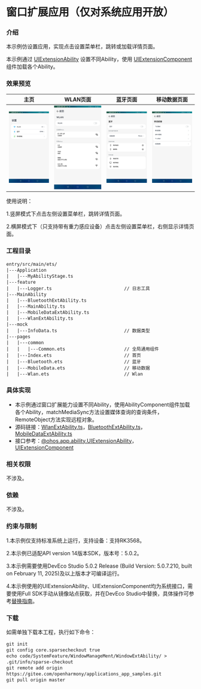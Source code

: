 # 窗口扩展应用（仅对系统应用开放）

### 介绍

本示例仿设置应用，实现点击设置菜单栏，跳转或加载详情页面。

本示例通过 [UIExtensionAbility](https://gitee.com/openharmony/docs/tree/master/zh-cn/application-dev/reference/apis-ability-kit/js-apis-app-ability-uiExtensionAbility.md) 设置不同Ability，使用 [UIExtensionComponent](https://gitee.com/openharmony/docs/blob/master/zh-cn/application-dev/reference/apis-arkui/arkui-ts/ts-container-ui-extension-component-sys.md) 组件加载各个Ability。

### 效果预览

|主页| WLAN页面                              | 蓝牙页面                                     | 移动数据页面                                    |
|--------------------------------|-------------------------------------|------------------------------------------|-------------------------------------------|
|![](screenshots/device/zh/index.png) | ![](screenshots/device/zh/wlan.png) | ![](screenshots/device/zh/bluetooth.png) | ![](screenshots/device/zh/mobileData.png) |

使用说明：

1.竖屏模式下点击左侧设置菜单栏，跳转详情页面。

2.横屏模式下（只支持带有重力感应设备）点击左侧设置菜单栏，右侧显示详情页面。

### 工程目录
```
entry/src/main/ets/
|---Application
|   |---MyAbilityStage.ts                    
|---feature
|   |---Logger.ts                           // 日志工具
|---MainAbility
|   |---BluetoothExtAbility.ts
|   |---MainAbility.ts
|   |---MobileDataExtAbility.ts
|   |---WlanExtAbility.ts
|---mock
|   |---InfoData.ts                         // 数据类型
|---pages
|   |---common
|   |   |---Common.ets                      // 全局通用组件
|   |---Index.ets                           // 首页
|   |---Bluetooth.ets                       // 蓝牙
|   |---MobileData.ets                      // 移动数据
|   |---Wlan.ets                            // Wlan
```
### 具体实现

* 本示例通过窗口扩展能力设置不同Ability，使用AbilityComponent组件加载各个Ability，matchMediaSync方法设置媒体查询的查询条件，RemoteObject方法实现远程对象。
* 源码链接：[WlanExtAbility.ts](entry/src/main/ets/MainAbility/WlanExtAbility.ts)，[BluetoothExtAbility.ts](entry/src/main/ets/MainAbility/BluetoothExtAbility.ts)，[MobileDataExtAbility.ts](entry/src/main/ets/MainAbility/MobileDataExtAbility.ts)
* 接口参考：[@ohos.app.ability.UIExtensionAbility](https://gitee.com/openharmony/docs/tree/master/zh-cn/application-dev/reference/apis-ability-kit/js-apis-app-ability-uiExtensionAbility.md)，[UIExtensionComponent](https://gitee.com/openharmony/docs/blob/master/zh-cn/application-dev/reference/apis-arkui/arkui-ts/ts-container-ui-extension-component-sys.md)

### 相关权限

不涉及。

### 依赖

不涉及。

### 约束与限制

1.本示例仅支持标准系统上运行，支持设备：支持RK3568。

2.本示例已适配API version 14版本SDK，版本号：5.0.2。

3.本示例需要使用DevEco Studio 5.0.2 Release (Build Version: 5.0.7.210, built on February 11, 2025)及以上版本才可编译运行。

4.本示例使用的UIExtensionAbility、UIExtensionComponent均为系统接口，需要使用Full SDK手动从镜像站点获取，并在DevEco Studio中替换，具体操作可参考[替换指南](https://gitee.com/openharmony/docs/blob/master/zh-cn/application-dev/faqs/full-sdk-switch-guide.md)。

### 下载

如需单独下载本工程，执行如下命令：
```
git init
git config core.sparsecheckout true
echo code/SystemFeature/WindowManageMent/WindowExtAbility/ > .git/info/sparse-checkout
git remote add origin https://gitee.com/openharmony/applications_app_samples.git
git pull origin master

```